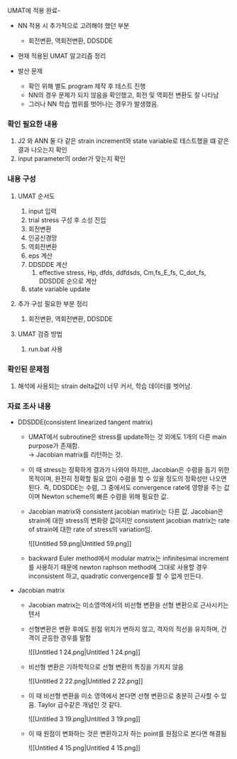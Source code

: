   

UMAT에 적용 완료-

- NN 적용 시 추가적으로 고려해야 했던 부분
    - 회전변환, 역회전변환, DDSDDE
- 현재 적용된 UMAT 알고리즘 정리
- 발산 문제
    
    - 확인 위해 별도 program 제작 후 테스트 진행
    - NN의 경우 문제가 되지 않음을 확인했고, 회전 및 역회전 변환도 잘 나타남
    - 그러나 NN 학습 범위를 벗어나는 경우가 발생했음.
    
      
    

### 확인 필요한 내용

1. J2 와 ANN 둘 다 같은 strain increment와 state variable로 테스트했을 떄 같은 결과 나오는지 확인
2. input parameter의 order가 맞는지 확인

  

### 내용 구성

1. UMAT 순서도
    1. input 입력
    2. trial stress 구성 후 소성 진입
    3. 회전변환
    4. 인공신경망
    5. 역회전변환
    6. eps 계산
    7. DDSDDE 계산
        1. effective stress, Hp, dfds, ddfdsds, Cm,fs_E_fs, C_dot_fs, DDSDDE 순으로 계산
    8. state variable update

3. 추가 구성 필요한 부분 정리
    1. 회전변환, 역회전변환, DDSDDE
4. UMAT 검증 방법
    1. run.bat 사용

  

### 확인된 문제점

1. 해석에 사용되는 strain delta값이 너무 커서, 학습 데이터를 벗어남.

  

### 자료 조사 내용

- DDSDDE(consistent linearized tangent matrix)
    - UMAT에서 subroutine은 stress를 update하는 것 외에도 1개의 다른 main purpose가 존재함.  
        → Jacobian matrix를 리턴하는 것.  
        
    - 이 때 stress는 정확하게 결과가 나와야 하지만, Jacobian은 수렴을 돕기 위한 목적이며, 완전히 정확할 필요 없이 수렴을 할 수 있을 정도의 정확성만 나오면 된다. 즉, DDSDDE는 수렴, 그 중에서도 convergence rate에 영향을 주는 값이며 Newton scheme의 빠른 수렴을 위해 필요한 값.
    - Jacobian matrix와 consistent jacobian matirix는 다른 값. Jacobian은 strain에 대한 stress의 변화량 값이지만 consistent jacobian matrix는 rate of strain에 대한 rate of stress의 variation임.
        
        ![[Untitled 59.png|Untitled 59.png]]
        
    - backward Euler method에서 modular matrix는 infinitesimal increment 를 사용하기 때문에 newton raphson method에 그대로 사용할 경우 inconsistent 하고, quadratic convergence를 할 수 없게 만든다.
- Jacobian matrix
    
    - Jacobian matrix는 미소영역에서의 비선형 변환을 선형 변환으로 근사시키는 텐서
    - 선형변환은 변환 후에도 원점 위치가 변하지 않고, 격자의 직선을 유지하며, 간격이 균등한 경우를 말함
        
        ![[Untitled 1 24.png|Untitled 1 24.png]]
        
    - 비선형 변환은 기하학적으로 선형 변환의 특징을 가지지 않음
        
        ![[Untitled 2 22.png|Untitled 2 22.png]]
        
    - 이 때 비선형 변환을 미소 영역에서 본다면 선형 변환으로 충분히 근사할 수 있음. Taylor 급수같은 개념인 것 같다.
        
        ![[Untitled 3 19.png|Untitled 3 19.png]]
        
    - 이 때 원점이 변화하는 것은 변환하고자 하는 point를 원점으로 본다면 해결됨
        
        ![[Untitled 4 15.png|Untitled 4 15.png]]